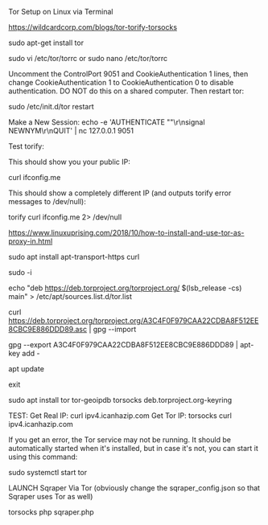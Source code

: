 Tor Setup on Linux via Terminal

https://wildcardcorp.com/blogs/tor-torify-torsocks

sudo apt-get install tor

sudo vi /etc/tor/torrc or sudo nano /etc/tor/torrc

Uncomment the ControlPort 9051 and CookieAuthentication 1 lines, then change CookieAuthentication 1 to CookieAuthentication 0 to disable authentication. DO NOT do this on a shared computer. Then restart tor:

sudo /etc/init.d/tor restart 

Make a New Session:
  echo -e 'AUTHENTICATE ""\r\nsignal NEWNYM\r\nQUIT' | nc 127.0.0.1 9051

Test torify:

This should show you your public IP:

  curl ifconfig.me 

This should show a completely different IP (and outputs torify error messages to /dev/null):

  torify curl ifconfig.me 2> /dev/null 

https://www.linuxuprising.com/2018/10/how-to-install-and-use-tor-as-proxy-in.html

sudo apt install apt-transport-https curl

sudo -i

echo "deb https://deb.torproject.org/torproject.org/ $(lsb_release -cs) main" > /etc/apt/sources.list.d/tor.list

curl https://deb.torproject.org/torproject.org/A3C4F0F979CAA22CDBA8F512EE8CBC9E886DDD89.asc | gpg --import

gpg --export A3C4F0F979CAA22CDBA8F512EE8CBC9E886DDD89 | apt-key add -

apt update

exit

sudo apt install tor tor-geoipdb torsocks deb.torproject.org-keyring

TEST:
Get Real IP: curl ipv4.icanhazip.com
Get Tor IP: torsocks curl ipv4.icanhazip.com

If you get an error, the Tor service may not be running. It should be automatically started when it's installed, but in case it's not, you can start it using this command:

sudo systemctl start tor

LAUNCH Sqraper Via Tor (obviously change the sqraper_config.json so that Sqraper uses Tor as well)

torsocks php sqraper.php
